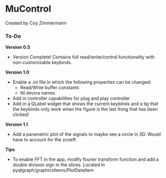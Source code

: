 # MuControl
Created by Coy Zimmermann

### To-Do
**Version 0.5**
- Version Complete! Contains full read/write/control functionality with non-customizable keybinds.

**Version 1.0**
- Enable a .ini file in which the following properties can be changed:
    - Read/Write buffer constants
    - NI device names
- Add in controller capabilities for plug and play controller
- Add in a QLabel widget that shows the current keybinds and a tip that the keybinds only work when the figure
    is the last thing that has been clicked!

**Version 1.1**
- Add a parametric plot of the signals to maybe see a circle in 3D. Would have to account for the zcoeff.


**Tips**
- To enable FFT in the app, modify fourier transform function and add a double division sign in the slices. Located in pyqtgraph/graphicsItems/PlotDataItem
